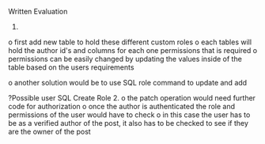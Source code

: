 Written Evaluation 

1.
o first add new table to hold these different custom roles
o each tables will hold the author id's and columns for each one permissions that is required
o permissions can be easily changed by updating the values inside of the table based on the users requirements 

o another solution would be to use SQL role command to update and add   

?Possible user SQL Create Role
2.
o the patch operation would need further code for authorization
o once  the author is authenticated the role and permissions of the user would have to check
o in this case the user has to be  as a verified author of the post, it also has to be checked to see if they are the owner of the post